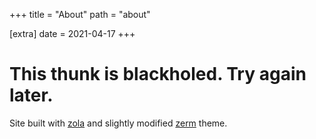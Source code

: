 +++
title = "About"
path = "about"

[extra]
date = 2021-04-17
+++

# This thunk is blackholed. Try again later.

Site built with [zola](https://www.getzola.org/) and slightly modified [zerm](https://github.com/ejmg/zerm) theme.
